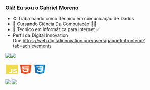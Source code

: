 ### Olá! Eu sou o Gabriel Moreno

- ⚙  Trabalhando como Técnico em comunicação de Dados
- 📝 Cursando Ciência Da Computação 👨‍💻
- 📝 Técnico em Informática para Internet ✅
- Perfil da Digital Innovation One:https://web.digitalinnovation.one/users/gabrielmfrontend?tab=achievements


 <div>
  <a href="https://github.com/GabrielMoreno0207">
  <img height="180em" src="https://github-readme-stats.vercel.app/api?username=gabrielmoreno0207&show_icons=true&theme=nightowl&include_all_commits=true&count_private=true"/><img height="180em" src="https://github-readme-stats.vercel.app/api/top-langs/?username=gabrielmoreno0207&layout=compact&langs_count=7&theme=nightowl"/>
</div>

<div style="display: inline_block"><br>
  <img align="center" alt="-Js" height="30" width="40" src="https://raw.githubusercontent.com/devicons/devicon/master/icons/javascript/javascript-plain.svg">
  <img align="center" alt="Gabriel-HTML" height="30" width="40" src="https://raw.githubusercontent.com/devicons/devicon/master/icons/html5/html5-original.svg">
  <img align="center" alt="Gabriel-CSS" height="30" width="40" src="https://raw.githubusercontent.com/devicons/devicon/master/icons/css3/css3-original.svg">
</div>
  
<br>
  
  <div>
   <a href="https://www.instagram.com/g4briel_moreno/" target="_blank"><img src="https://img.shields.io/badge/-Instagram-%23E4405F?style=for-the-badge&logo=instagram&logoColor=white" target="_blank"></a>
    <a href = "mailto:gabrielmfrontend@hotmail.com
  "><img src="https://img.shields.io/badge/-Gmail-%23333?style=for-the-badge&logo=gmail&logoColor=white" target="_blank"></a>
  </div>

  
  
  
